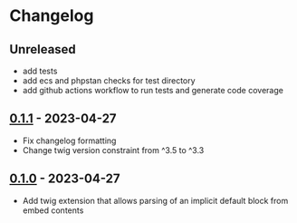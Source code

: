 # Changelog

## Unreleased

- add tests
- add ecs and phpstan checks for test directory
- add github actions workflow to run tests and generate code coverage

## [0.1.1] - 2023-04-27

- Fix changelog formatting
- Change twig version constraint from ^3.5 to ^3.3

## [0.1.0] - 2023-04-27

- Add twig extension that allows parsing of an implicit default block from embed contents

[0.1.1]: (https://github.com/acalvino4/twig-embed-implicit-default/releases/tag/0.1.1)
[0.1.0]: (https://github.com/acalvino4/twig-embed-implicit-default/releases/tag/0.1.0)
